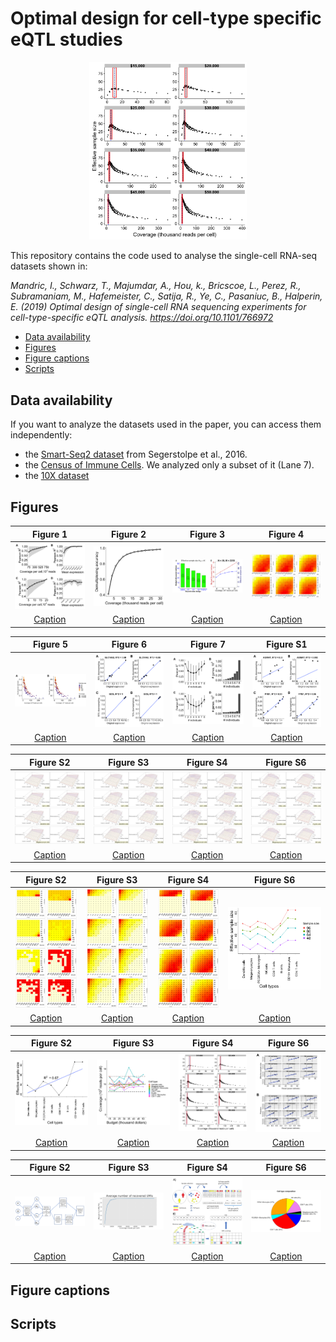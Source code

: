 # Optimal design for cell-type specific eQTL studies

<p align="center">

<img src="./figures/Figure-S14.png" width="50%">

</p>

This repository contains the code used to analyse the single-cell
RNA-seq datasets shown in:

*Mandric, I., Schwarz, T., Majumdar, A., Hou, k., Bricscoe, L., Perez, R.,
Subramaniam, M., Hafemeister, C., Satija, R., Ye, C., Pasaniuc, B., Halperin, E. (2019) Optimal design of 
single-cell RNA sequencing experiments for cell-type-specific eQTL analysis.
<https://doi.org/10.1101/766972>*

  - [Data availability](#data-availability)
  - [Figures](#figures)
  - [Figure captions](#figure-captions)
  - [Scripts](#scripts)

## Data availability


If you want to analyze the datasets used in the paper, you can access them independently:

  - the [Smart-Seq2 dataset](https://www.ebi.ac.uk/arrayexpress/experiments/E-MTAB-5061/)
    from Segerstolpe et al., 2016.  
  - the [Census of Immune Cells](https://data.humancellatlas.org/explore/projects/cc95ff89-2e68-4a08-a234-480eca21ce79). We analyzed only a subset of it (Lane 7).
  - the [10X dataset](https://www.ncbi.nlm.nih.gov/geo/query/acc.cgi?acc=GSE137029)


## Figures



|                               Figure 1                               |                              Figure 2                              |                     Figure 3                     |                Figure 4                 |
| :------------------------------------------------------------------: | :----------------------------------------------------------------: | :----------------------------------------------: | :-------------------------------------: |
|                    ![](./figures/Figure-1.png)                    |                   ![](./figures/Figure-2.png)                   |          ![](./figures/Figure-3.png)          |     ![](./figures/Figure-4.png)      |
| [Caption](#caption-figure-1)  | [Caption](#caption-figure-2) | [Caption](#caption-figure-3) | [Caption](#caption-figure-4) |

|            Figure 5            |            Figure 6            |                                           Figure 7                                            |                                             Figure S1                                             |
| :----------------------------: | :----------------------------: | :-------------------------------------------------------------------------------------------: | :-----------------------------------------------------------------------------------------------: |
| ![](./figures/Figure-5.png) | ![](./figures/Figure-S1.png) |                                ![](./figures/Figure-S2.png)                                 |                                  ![](./figures/Figure-S3.png)                                  |
| [Caption](#caption-figure-1)  | [Caption](#caption-figure-2) | [Caption](#caption-figure-3) | [Caption](#caption-figure-4) |

|               Figure S2                |             Figure S3              |                 Figure S4                 |                                          Figure S6                                           |
| :------------------------------------: | :--------------------------------: | :---------------------------------------: | :------------------------------------------------------------------------------------------: |
|    ![](./figures/Figure-S4.jpg)     |  ![](./figures/Figure-S5.jpg)   |      ![](./figures/Figure-S6.jpg)      |                               ![](./figures/Figure-S7.jpg)                                |
| [Caption](#caption-figure-1)  | [Caption](#caption-figure-2) | [Caption](#caption-figure-3) | [Caption](#caption-figure-4) |

|               Figure S2                |             Figure S3              |                 Figure S4                 |                                          Figure S6                                           |
| :------------------------------------: | :--------------------------------: | :---------------------------------------: | :------------------------------------------------------------------------------------------: |
|    ![](./figures/Figure-S8.png)     |  ![](./figures/Figure-S9.png)   |      ![](./figures/Figure-S10.png)      |                               ![](./figures/Figure-S11.png)                                |
| [Caption](#caption-figure-1)  | [Caption](#caption-figure-2) | [Caption](#caption-figure-3) | [Caption](#caption-figure-4) |


|               Figure S2                |             Figure S3              |                 Figure S4                 |                                          Figure S6                                           |
| :------------------------------------: | :--------------------------------: | :---------------------------------------: | :------------------------------------------------------------------------------------------: |
|    ![](./figures/Figure-S12.png)     |  ![](./figures/Figure-S13.png)   |      ![](./figures/Figure-S14.png)      |                               ![](./figures/Figure-S15.png)                                |
| [Caption](#caption-figure-1)  | [Caption](#caption-figure-2) | [Caption](#caption-figure-3) | [Caption](#caption-figure-4) |


|               Figure S2                |             Figure S3              |                 Figure S4                 |                                          Figure S6                                           |
| :------------------------------------: | :--------------------------------: | :---------------------------------------: | :------------------------------------------------------------------------------------------: |
|    ![](./figures/Figure-S16.png)     |  ![](./figures/Figure-S17.png)   |      ![](./figures/Figure-S18.png)      |                               ![](./figures/Figure-S19.png)                                |
| [Caption](#caption-figure-1)  | [Caption](#caption-figure-2) | [Caption](#caption-figure-3) | [Caption](#caption-figure-4) |



## Figure captions




## Scripts

